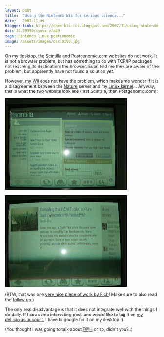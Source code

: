 ```yaml
---
layout: post
title:  "Using the Nintendo Wii for serious science..."
date:   2007-11-09
blogger-link: https://chem-bla-ics.blogspot.com/2007/11/using-nintendo-wii-for-serious-science.html
doi: 10.59350/cymvx-zfa89
tags: nintendo linux postgenomic
image: /assets/images/dsci0190.jpg
---
```


On my desktop, the [Scintilla](http://scintilla.nature.com/) and [Postgenomic.com](http://postgenomic.com/) websites
do not work. It is not a browser problem, but has something to do with TCP/IP packages not reaching its destination:
the browser. Euan told me they are aware of the problem, but apparently have not found a solution yet.

However, my [Wii](http://wii.nintendo.com/) does not have the problem, which makes me wonder if it is a disagreement
between the [Nature](http://www.nature.com/) server and my [Linux kernel](http://packages.ubuntu.com/gutsy/metapackages/linux)...
Anyway, this is what the two website look like (first Scintilla, then Postgenomic.com):

![](/assets/images/dsci0190.jpg)

![](/assets/images/dsci0191.jpg)

(BTW, that was one [very nice piece of work by Rich](http://depth-first.com/articles/2007/10/29/compiling-the-inchi-toolkit-to-pure-java-bytecode-with-nestedvm)!
Make sure to also read the [follow up](http://depth-first.com/articles/2007/10/31/jinchi-run-inchi-anywhere-java-runs).)

The only real disadvantage is that it does not integrate well with the things I do daily. If I see some interesting
post, and would like to tag it on [my del.icio.us account](http://del.icio.us/egonw), I have to google for it on
my desktop :(

(You thought I was going to talk about [F@H](http://folding.stanford.edu/) or so, didn't you? :)
